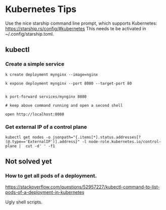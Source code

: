 # Kubernetes Tips

Use the nice starship command line prompt, which supports Kubernetes: https://starship.rs/config/#kubernetes
This needs te be activated in ~/.config/starship.toml.

## kubectl

### Create a simple service

```
k create deployment mynginx --image=nginx 

k expose deployment mynginx --port 8080 --target-port 80


k port-forward services/mynginx 8080

# keep above command running and open a second shell

open http://localhost:8080
```


### Get external IP of a control plane

```
kubectl get nodes -o jsonpath="{.items[*].status.addresses[?(@.type=='ExternalIP')].address}" -l node-role.kubernetes.io/control-plane |  cut -d' ' -f1
```

## Not solved yet

### How to get all pods of a deployment.

https://stackoverflow.com/questions/52957227/kubectl-command-to-list-pods-of-a-deployment-in-kubernetes

Ugly shell scripts.

